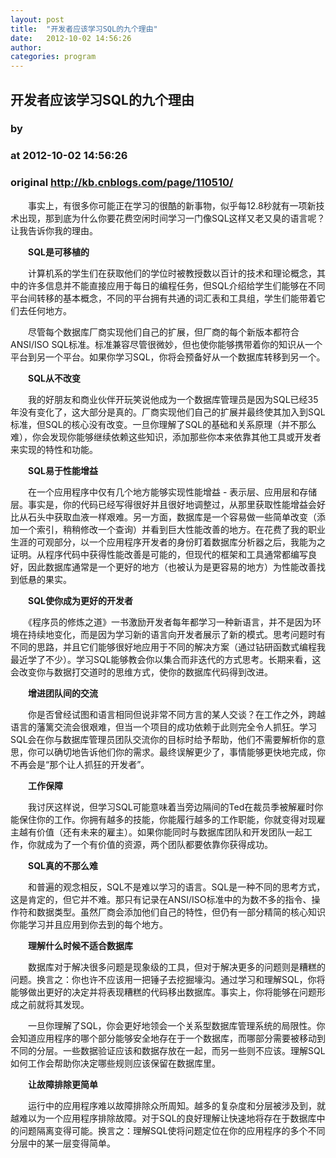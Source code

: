 ```yaml
---
layout: post
title:  "开发者应该学习SQL的九个理由"
date:   2012-10-02 14:56:26
author: 
categories: program
---
```


## 开发者应该学习SQL的九个理由
### by 
### at 2012-10-02 14:56:26
### original <http://kb.cnblogs.com/page/110510/>

<p>　　事实上，有很多你可能正在学习的很酷的新事物，似乎每12.8秒就有一项新技术出现，那到底为什么你要花费空闲时间学习一门像SQL这样又老又臭的语言呢？让我告诉你我的理由。</p><p><strong>　　SQL是可移植的</strong></p><p>　　计算机系的学生们在获取他们的学位时被教授数以百计的技术和理论概念，其中的许多信息并不能直接应用于每日的编程任务，但SQL介绍给学生们能够在不同平台间转移的基本概念，不同的平台拥有共通的词汇表和工具组，学生们能带着它们去任何地方。</p><p>　　尽管每个数据库厂商实现他们自己的扩展，但厂商的每个新版本都符合ANSI/ISO SQL标准。标准兼容尽管很微妙，但也使你能够携带着你的知识从一个平台到另一个平台。如果你学习SQL，你将会预备好从一个数据库转移到另一个。</p><p><strong>　　SQL从不改变</strong></p><p>　　我的好朋友和商业伙伴开玩笑说他成为一个数据库管理员是因为SQL已经35年没有变化了，这大部分是真的。厂商实现他们自己的扩展并最终使其加入到SQL标准，但SQL的核心没有改变。一旦你理解了SQL的基础和关系原理（并不那么难），你会发现你能够继续依赖这些知识，添加那些你本来依靠其他工具或开发者来实现的特性和功能。</p><p><strong>　　SQL易于性能增益</strong></p><p>　　在一个应用程序中仅有几个地方能够实现性能增益 - 表示层、应用层和存储层。事实是，你的代码已经写得很好并且很好地调整过，从那里获取性能增益会好比从石头中获取血液一样艰难。另一方面，数据库是一个容易做一些简单改变（添加一个索引，稍稍修改一个查询）并看到巨大性能改善的地方。在花费了我的职业生涯的可观部分，以一个应用程序开发者的身份盯着数据库分析器之后，我能为之证明。从程序代码中获得性能改善是可能的，但现代的框架和工具通常都编写良好，因此数据库通常是一个更好的地方（也被认为是更容易的地方）为性能改善找到低悬的果实。</p><p><strong>　　SQL使你成为更好的开发者</strong></p><p>　　《程序员的修炼之道》一书激励开发者每年都学习一种新语言，并不是因为环境在持续地变化，而是因为学习新的语言向开发者展示了新的模式。思考问题时有不同的思路，并且它们能够很好地应用于不同的解决方案（通过钻研函数式编程我最近学了不少）。学习SQL能够教会你以集合而非迭代的方式思考。长期来看，这会改变你与数据打交道时的思维方式，使你的数据库代码得到改进。</p><p><strong>　　增进团队间的交流</strong></p><p>　　你是否曾经试图和语言相同但说非常不同方言的某人交谈？在工作之外，跨越语言的藩篱交流会很艰难，但当一个项目的成功依赖于此则完全令人抓狂。学习SQL会在你与数据库管理员团队交流你的目标时给予帮助，他们不需要解析你的意思，你可以确切地告诉他们你的需求。最终误解更少了，事情能够更快地完成，你不再会是“那个让人抓狂的开发者”。</p><p><strong>　　工作保障</strong></p><p>　　我讨厌这样说，但学习SQL可能意味着当旁边隔间的Ted在裁员季被解雇时你能保住你的工作。你拥有越多的技能，你能履行越多的工作职能，你就变得对现雇主越有价值（还有未来的雇主）。如果你能同时与数据库团队和开发团队一起工作，你就成为了一个有价值的资源，两个团队都要依靠你获得成功。</p><p><strong>　　SQL真的不那么难</strong></p><p>　　和普遍的观念相反，SQL不是难以学习的语言。SQL是一种不同的思考方式，这是肯定的，但它并不难。那只有记录在ANSI/ISO标准中的为数不多的指令、操作符和数据类型。虽然厂商会添加他们自己的特性，但仍有一部分精简的核心知识你能学习并且应用到你去到的每个地方。</p><p><strong>　　理解什么时候不适合数据库</strong></p><p>　　数据库对于解决很多问题是现象级的工具，但对于解决更多的问题则是糟糕的问题。换言之：你也许不应该用一把锤子去挖掘壕沟。通过学习和理解SQL，你将能够做出更好的决定并将表现糟糕的代码移出数据库。事实上，你将能够在问题形成之前就将其发现。</p><p>　　一旦你理解了SQL，你会更好地领会一个关系型数据库管理系统的局限性。你会知道应用程序的哪个部分能够安全地存在于一个数据库，而哪部分需要被移动到不同的分层。一些数据验证应该和数据存放在一起，而另一些则不应该。理解SQL如何工作会帮助你决定哪些规则应该保留在数据库里。</p><p><strong>　　让故障排除更简单</strong></p><p>　　运行中的应用程序难以故障排除众所周知。越多的复杂度和分层被涉及到，就越难以为一个应用程序排除故障。对于SQL的良好理解让快速地将存在于数据库中的问题隔离变得可能。换言之：理解SQL使将问题定位在你的应用程序的多个不同分层中的某一层变得简单。</p>